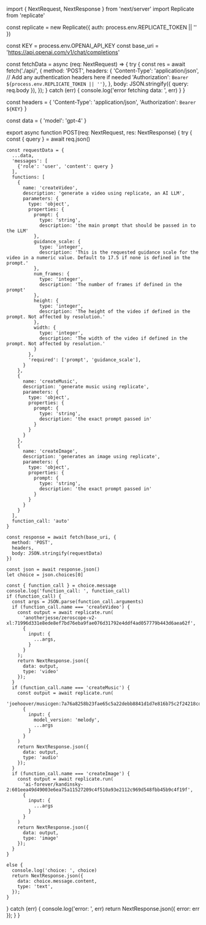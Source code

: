 import { NextRequest, NextResponse } from 'next/server'
import Replicate from 'replicate'

const replicate = new Replicate({
  auth: process.env.REPLICATE_TOKEN || ''
})

const KEY = process.env.OPENAI_API_KEY
const base_uri = 'https://api.openai.com/v1/chat/completions'

const fetchData = async (req: NextRequest) => {
  try {
    const res = await fetch('./api/', {
      method: 'POST',
      headers: {
        'Content-Type': 'application/json',
        // Add any authentication headers here if needed
        'Authorization': `Bearer ${process.env.REPLICATE_TOKEN || ''}`,
      },
      body: JSON.stringify({ query: req.body }), 
    });
  } catch (err) {
    console.log('error fetching data: ', err)
  }
}


const headers = {
  'Content-Type': 'application/json',
  'Authorization': `Bearer ${KEY}`
}

const data = {
  'model': 'gpt-4'
}

export async function POST(req: NextRequest, res: NextResponse) {
  try {
    const { query } = await req.json()

    const requestData = {
      ...data,
      'messages': [
        {'role': 'user', 'content': query }
      ],
      functions: [
        {
          name: 'createVideo',
          description: 'generate a video using replicate, an AI LLM',
          parameters: {
            type: 'object',
            properties: {
              prompt: {
                type: 'string',
                description: 'the main prompt that should be passed in to the LLM'
              },
              guidance_scale: {
                type: 'integer',
                description: 'This is the requested guidance scale for the video in a numeric value. Default to 17.5 if none is defined in the prompt.'
              },
              num_frames: {
                type: 'integer',
                description: 'The number of frames if defined in the prompt'
              },
              height: {
                type: 'integer',
                description: 'The height of the video if defined in the prompt. Not affected by resolution.'
              },
              width: {
                type: 'integer',
                description: 'The width of the video if defined in the prompt. Not affected by resolution.'
              }
            },
            'required': ['prompt', 'guidance_scale'],
          }
        },
        {
          name: 'createMusic',
          description: 'generate music using replicate',
          parameters: {
            type: 'object',
            properties: {
              prompt: {
                type: 'string',
                description: 'the exact prompt passed in'
              }
            }
          }
        },
        {
          name: 'createImage',
          description: 'generates an image using replicate',
          parameters: {
            type: 'object',
            properties: {
              prompt: {
                type: 'string',
                description: 'the exact prompt passed in'
              }
            }
          }
        }
      ],
      function_call: 'auto'
    }

    const response = await fetch(base_uri, {
      method: 'POST',
      headers,
      body: JSON.stringify(requestData)
    })

    const json = await response.json()
    let choice = json.choices[0]
    
    const { function_call } = choice.message
    console.log('function_call: ', function_call)
    if (function_call) {
      const args = JSON.parse(function_call.arguments)
      if (function_call.name === 'createVideo') {
        const output = await replicate.run(
          'anotherjesse/zeroscope-v2-xl:71996d331e8ede8ef7bd76eba9fae076d31792e4ddf4ad057779b443d6aea62f',
          {
            input: {
              ...args,
            }
          }
        );
        return NextResponse.json({
          data: output,
          type: 'video'
        });
      }
      if (function_call.name === 'createMusic') {
        const output = await replicate.run(
          'joehoover/musicgen:7a76a8258b23fae65c5a22debb8841d1d7e816b75c2f24218cd2bd8573787906',
          {
            input: {
              model_version: 'melody',
              ...args
            }
          }
        )
        return NextResponse.json({
          data: output,
          type: 'audio'
        });
      }
      if (function_call.name === 'createImage') {
        const output = await replicate.run(
          'ai-forever/kandinsky-2:601eea49d49003e6ea75a11527209c4f510a93e2112c969d548fbb45b9c4f19f',
          {
            input: {
              ...args
            }
          }
        )
        return NextResponse.json({
          data: output,
          type: 'image'
        });
      }
    }

    else {
      console.log('choice: ', choice)
      return NextResponse.json({
        data: choice.message.content,
        type: 'text',
      });
    }
  } catch (err) {
    console.log('error: ', err)
    return NextResponse.json({ error: err });
  }
}